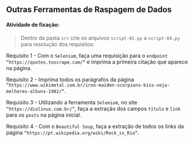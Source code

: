 ## Outras Ferramentas de Raspagem de Dados

####  Atividade de fixação:
> Dentro da pasta `src` crie os arquivos `script-01.py` a `script-04.py` para resolução dos requisitos:


Requisito 1 - Com o `Selenium`, faça uma requisição para o `endpoint` `“https://quotes.toscrape.com/“` e imprima a primeira citação que aparece na página.

Requisito 2 - Imprima todos os parágrafos da página `“https://www.wikimetal.com.br/iron-maiden-scorpions-kiss-veja-melhores-albuns-1982/“`.

Requisito 3 - Utilizando a ferramenta `Selenium`, no site `“https://diolinux.com.br/“`, faça a extração dos campos `título` e `link` para os `posts` na página inicial.

Requisito 4 - Com o `Beautiful Soup`, faça a extração de todos os links da página `“https://pt.wikipedia.org/wiki/Rock_in_Rio”`.


